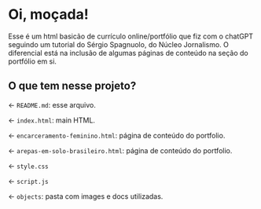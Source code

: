 # Oi, moçada!
Esse é um html basicão de currículo online/portfólio que fiz com o chatGPT seguindo um tutorial do Sérgio Spagnuolo, do Núcleo Jornalismo. O diferencial está na inclusão de algumas páginas de conteúdo na seção do portfólio em si.
## O que tem nesse projeto?

← `README.md`: esse arquivo.

← `index.html`: main HTML.

← `encarceramento-feminino.html`: página de conteúdo do portfolio.

← `arepas-em-solo-brasileiro.html`: página de conteúdo do portfolio.

← `style.css`

← `script.js`

← `objects`: pasta com images e docs utilizadas.
